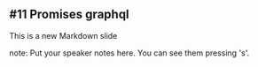 ##  #11 Promises graphql

This is a new Markdown slide

note:
    Put your speaker notes here.
    You can see them pressing 's'.
